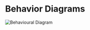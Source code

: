 # Behavior Diagrams

![Behavioural Diagram](https://user-images.githubusercontent.com/82401251/152644883-46e8af7c-bf5c-4367-978c-2e2503bd57e3.png)

